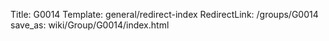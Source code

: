 Title: G0014
Template: general/redirect-index
RedirectLink: /groups/G0014
save_as: wiki/Group/G0014/index.html